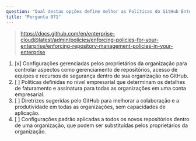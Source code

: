 ```yaml
---
question: "Qual destas opções define melhor as Políticas do GitHub Enterprise?"
title: "Pergunta 071"
---
```


> https://docs.github.com/en/enterprise-cloud@latest/admin/policies/enforcing-policies-for-your-enterprise/enforcing-repository-management-policies-in-your-enterprise
1. [x] Configurações gerenciadas pelos proprietários da organização para controlar aspectos como gerenciamento de repositórios, acesso de equipes e recursos de segurança dentro de sua organização no GitHub.
1. [ ] Políticas definidas no nível empresarial que determinam os detalhes de faturamento e assinatura para todas as organizações em uma conta empresarial.
1. [ ] Diretrizes sugeridas pelo GitHub para melhorar a colaboração e a produtividade em todas as organizações, sem capacidades de aplicação.
1. [ ] Configurações padrão aplicadas a todos os novos repositórios dentro de uma organização, que podem ser substituídas pelos proprietários da organização.
